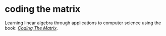 # coding the matrix

Learning linear algebra through applications to computer science using the book: [_Coding The Matrix_](http://codingthematrix.com/).
